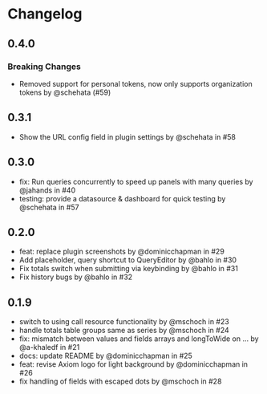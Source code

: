 # Changelog

## 0.4.0

### Breaking Changes

- Removed support for personal tokens, now only supports organization tokens by @schehata (#59)

## 0.3.1

- Show the URL config field in plugin settings by @schehata in #58

## 0.3.0

- fix: Run queries concurrently to speed up panels with many queries by @jahands in #40
- testing: provide a datasource & dashboard for quick testing by @schehata in #57


## 0.2.0

- feat: replace plugin screenshots by @dominicchapman in #29
- Add placeholder, query shortcut to QueryEditor by @bahlo in #30
- Fix totals switch when submitting via keybinding by @bahlo in #31
- Fix history bugs by @bahlo in #32

## 0.1.9

- switch to using call resource functionality by @mschoch in #23
- handle totals table groups same as series by @mschoch in #24
- fix: mismatch between values and fields arrays and longToWide on … by @a-khaledf in #21
- docs: update README by @dominicchapman in #25
- feat: revise Axiom logo for light background by @dominicchapman in #26
- fix handling of fields with escaped dots by @mschoch in #28

